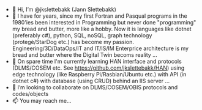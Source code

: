 - 👋 Hi, I’m @jkslettebakk (Jann Slettebakk)
- 👀 I have for years, since my first Fortran and Pasqual programs in the 1980'ies been interested in Programming but never done "programming" my bread and butter, more like a hobby. Now it is languages like dotnet (preferably c#), python, SQL, noSQL, graph technology (protegè/StarDog etc.) has become my passion. Engineering/3D/DataOps/IT and IT/IS/IM Enterprice architecture is my bread and butter where the Digital Twin becoms reality ...
- 🌱 On spare time I'm currently learning HAN interface and protocols (DLMS/COSEM etc. See https://github.com/jkslettebakk/HAN) using edge technology (like Raspberry Pi/Rasbian/Ubuntu etc.) with API (in dotnet c#) with database (using CRUD) behind an IIS server ...
- 💞️ I’m looking to collaborate on DLMS/COSEM/OBIS protocols and codes/objects
- 📫 You may reach me...

<!---
jkslettebakk/jkslettebakk is a ✨ special ✨ repository because its `README.md` (this file) appears on your GitHub profile.
You can click the Preview link to take a look at your changes.
--->
